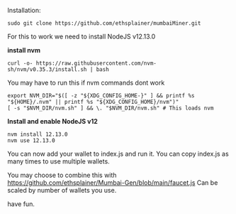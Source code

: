 Installation:

```
sudo git clone https://github.com/ethsplainer/mumbaiMiner.git
```

For this to work we need to install NodeJS v12.13.0

**install nvm**
```
curl -o- https://raw.githubusercontent.com/nvm-sh/nvm/v0.35.3/install.sh | bash
```

You may have to run this if nvm commands dont work
```
export NVM_DIR="$([ -z "${XDG_CONFIG_HOME-}" ] && printf %s "${HOME}/.nvm" || printf %s "${XDG_CONFIG_HOME}/nvm")"
[ -s "$NVM_DIR/nvm.sh" ] && \. "$NVM_DIR/nvm.sh" # This loads nvm
```

**Install and enable NodeJS v12**</br>
```
nvm install 12.13.0
nvm use 12.13.0
```

You can now add your wallet to index.js and run it. You can copy index.js as many times to use multiple wallets.

You may choose to combine this with https://github.com/ethsplainer/Mumbai-Gen/blob/main/faucet.js
Can be scaled by number of wallets you use.

have fun.

